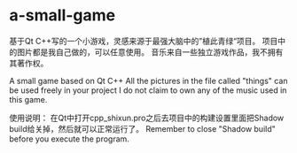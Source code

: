 # a-small-game
基于Qt C++写的一个小游戏，灵感来源于最强大脑中的”植此青绿“项目。 
项目中的图片都是我自己做的，可以任意使用。
音乐来自一些独立游戏作品，我不拥有其著作权。

A small game based on Qt C++
All the pictures in the file called "things" can be used freely in your project
I do not claim to own any of the music used in this game.


使用说明：
在Qt中打开cpp_shixun.pro之后去项目中的构建设置里面把Shadow build给关掉，然后就可以正常运行了。
Remember to close "Shadow build" before you execute the program.
